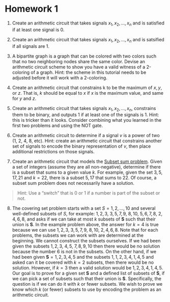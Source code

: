 # Homework 1

1. Create an arithmetic circuit that takes signals $x_1, x_2, …, x_n$ and is satisfied if at least one signal is 0.

2. Create an arithmetic circuit that takes signals $x_1, x_2, …, x_n$ and is satsified if all signals are 1.

3. A bipartite graph is a graph that can be colored with two colors such that no two neighboring nodes share the same color. Devise an arithmetic circuit scheme to show you have a valid witness of a 2-coloring of a graph. Hint: the scheme in this tutorial needs to be adjusted before it will work with a 2-coloring.

4. Create an arithmetic circuit that constrains k to be the maximum of $x, y$, or $z$. That is, $k$ should be equal to $x$ if $x$ is the maximum value, and same for $y$ and $z$.

5. Create an arithmetic circuit that takes signals $x_1, x_2, …, x_n$, constrains them to be binary, and outputs 1 if at least one of the signals is 1. Hint: this is tricker than it looks. Consider combining what you learned in the first two problems and using the NOT gate.

6. Create an arithmetic circuit to determine if a signal $v$ is a power of two (1, 2, 4, 8, etc). Hint: create an arithmetic circuit that constrains another set of signals to encode the binary representation of $v$, then place additional restrictions on those signals.

7. Create an arithmetic circuit that models the [Subset sum problem](https://en.wikipedia.org/wiki/Subset_sum_problem). Given a set of integers (assume they are all non-negative), determine if there is a subset that sums to a given value $k$. For example, given the set ${3,5,17,21}$ and $k=22$, there is a subset ${5,17}$ that sums to $22$. Of course, a subset sum problem does not necessarily have a solution.

> Hint: Use a “switch” that is 0 or 1 if a number is part of the subset or not.

8. The covering set problem starts with a set $S={1,2,...,10}$ and several well-defined subsets of $S$, for example: ${1,2,3}$, ${3,5,7,9}$, ${8,10}$, ${5,6,7,8}$, ${2,4,6,8}$, and asks if we can take at most $k$ subsets of $\mathbf{S}$ such that their union is $\mathbf{S}$. In the example problem above, the answer for $k=4$ is true because we can use ${1,2,3}$, ${3,5,7,9}$, ${8,10}$, ${2,4,6,8}$. Note that for each problems, the subsets we can work with are determined at the beginning. We cannot construct the subsets ourselves. If we had been given the subsets ${1,2,3}$, ${4,5}$, ${7,8,9,10}$ then there would be no solution because the number $6$ is not in the subsets. On the other hand, if we had been given $\mathbf{S}={1,2,3,4,5}$ and the subsets ${1},{1,2},{3,4},{1,4,5}$ and asked can it be covered with $k=2$ subsets, then there would be no solution. However, if $k=3$ then a valid solution would be ${1,2},{3,4},{1,4,5}$. Our goal is to prove for a given set $\mathbf{S}$ and a defined list of subsets of $\mathbf{S}$, if we can pick a set of subsets such that their union is $\mathbf{S}$. Specifically, the question is if we can do it with $k$ or fewer subsets. We wish to prove we know which $k$ (or fewer) subsets to use by encoding the problem as an arithmetic circuit.
